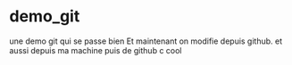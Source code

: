 # demo_git
une demo git qui se passe bien
Et maintenant on modifie depuis github.
et aussi depuis ma machine
puis de github c cool
